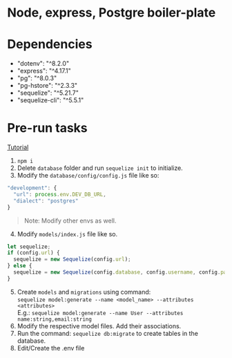 # Node, express, Postgre boiler-plate

# Dependencies
* "dotenv": "^8.2.0"
* "express": "^4.17.1"
* "pg": "^8.0.3"
* "pg-hstore": "^2.3.3"
* "sequelize": "^5.21.7"
* "sequelize-cli": "^5.5.1"

# Pre-run tasks
[Tutorial](https://dev.to/nedsoft/getting-started-with-sequelize-and-postgres-emp)
1. `npm i`
2. Delete `database` folder and run `sequelize init` to initialize.
3. Modify the `database/config/config.js` file like so:
  ```javascript
  "development": {
    "url": process.env.DEV_DB_URL,
    "dialect": "postgres"
  }
  ```
  > Note: Modify other envs as well.
4. Modify `models/index.js` file like so.
```javascript
let sequelize;
if (config.url) {
  sequelize = new Sequelize(config.url);
} else {
  sequelize = new Sequelize(config.database, config.username, config.password, config);
}
```
5. Create `models` and `migrations` using command:  
    `sequelize model:generate --name <model_name> --attributes <attributes>`  
    E.g.: `sequelize model:generate --name User --attributes name:string,email:string`
6. Modify the respective model files. Add their associations.
7. Run the command: `sequelize db:migrate` to create tables in the database.
8. Edit/Create the .env file
